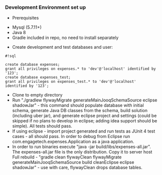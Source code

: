 ### Development Environment set up ###

* Prerequisites
- Mysql (5.7.11+)
- Java 8
- Gradle included in repo, no need to install separately

* Create development and test databases and user:
  
```
#!sql

create database expenses;
grant all privileges on expenses.* to 'dev'@'localhost' identified by '123';
create database expenses_test;
grant all privileges on expenses_test.* to 'dev'@'localhost' identified by '123';

```
* Clone to empty directory
* Run "./gradlew flywayMigrate generateMainJooqSchemaSource eclipse shadowJar" - this command should populate database with initial schema, generate Java DB classes from the schema, build solution (including uber jar), and generate eclipse project and settings (could be skipped if no plans to develop in eclipse; adding idea support should be simple). All tests should pass.
* If using eclipse - import project generated and run tests as JUnit 4 test cases - all should pass. In order to debug from Eclipse run com.engagetech.expenses.Application as a java application.
* In order to run binaries execute "java -jar build/libs/expenses-all.jar". The expenses-all.jar file is the only distribution. Copy it to server host 
Full rebuild - "gradle clean flywayClean flywayMigrate generateMainJooqSchemaSource build cleanEclipse eclipse shadowJar" - use with care, flywayClean drops database tables.